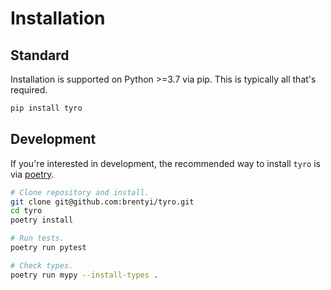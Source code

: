 # Installation

## Standard

Installation is supported on Python >=3.7 via pip. This is typically all that's
required.

```bash
pip install tyro
```

## Development

If you're interested in development, the recommended way to install `tyro` is
via [poetry](https://github.com/python-poetry/poetry).

```bash
# Clone repository and install.
git clone git@github.com:brentyi/tyro.git
cd tyro
poetry install

# Run tests.
poetry run pytest

# Check types.
poetry run mypy --install-types .
```
